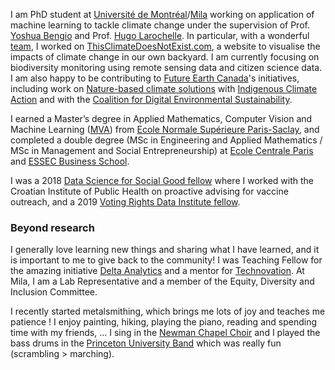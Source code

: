 
I am PhD student at [Université de Montréal](https://www.umontreal.ca/)/[Mila](https://mila.quebec/) working on application of machine learning to tackle climate change under the supervision of Prof. [Yoshua Bengio](https://yoshuabengio.org/) and Prof. [Hugo Larochelle](https://mila.quebec/en/person/hugo-larochelle/). 
In particular, with a wonderful [team](https://thisclimatedoesnotexist.com/about#team), I worked on [ThisClimateDoesNotExist.com](https://thisclimatedoesnotexist.com/), a website to visualise the impacts of climate change in our own backyard. I am currently focusing on biodiversity monitoring using remote sensing data and citizen science data. 
I am also happy to be contributing to [Future Earth Canada](https://montreal.futureearth.org/)'s initiatives, including work on [Nature-based climate solutions](https://www.indigenousclimateaction.com/entries/new-nature-based-climate-solutions-report-sneak-peek) with [Indigenous Climate Action](https://www.indigenousclimateaction.com) and with the [Coalition for Digital Environmental Sustainability](https://www.sparkblue.org/CODES#:~:text=The%20Coalition%20for%20Digital%20Environmental,for%20sustainability%20and%20climate%20action.).

I earned a Master’s degree in Applied Mathematics, Computer Vision and Machine Learning ([MVA](https://www.master-mva.com/)) from [Ecole Normale Supérieure Paris-Saclay](https://ens-paris-saclay.fr/en), and completed a double degree (MSc in Engineering and Applied Mathematics / MSc in Management and Social Entrepreneurship) at [Ecole Centrale Paris](https://www.centralesupelec.fr/) and [ESSEC Business School](https://www.essec.edu/en/).

I was a 2018 [Data Science for Social Good fellow](https://www.dssgfellowship.org/) where I worked with the Croatian Institute of Public Health on proactive advising for vaccine outreach, and a 2019 [Voting Rights Data Institute fellow](https://sites.tufts.edu/vrdi/).
### Beyond research

I generally love learning new things and sharing what I have learned, and it is important to me to give back to the community! 
I was Teaching Fellow for the amazing initiative [Delta Analytics](http://www.deltanalytics.org/) and a mentor for [Technovation](https://technovationchallenge.org/).  At Mila, I am a Lab Representative and a member of the Equity, Diversity and Inclusion Committee.

I recently started metalsmithing, which brings me lots of joy and teaches me patience ! 
I enjoy painting, hiking, playing the piano, reading and spending time with my friends, ...
I sing in the [Newman Chapel Choir](https://newmancentre.org/chapel-choir) and I played the bass drums in the [Princeton University Band](http://www.princetonuniversityband.com/) which was really fun (scrambling > marching).

